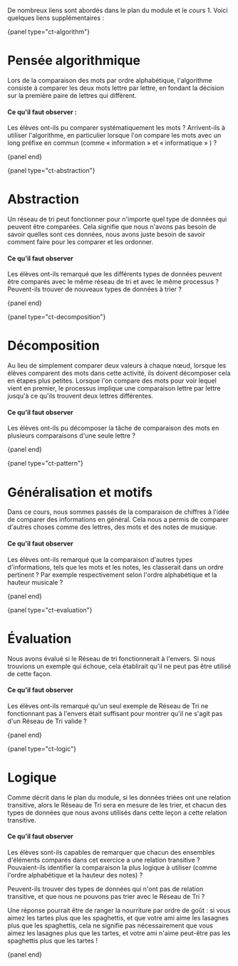 De nombreux liens sont abordés dans le plan du module et le cours 1. Voici quelques liens supplémentaires :

{panel type="ct-algorithm"}

# Pensée algorithmique

Lors de la comparaison des mots par ordre alphabétique, l'algorithme consiste à comparer les deux mots lettre par lettre, en fondant la décision sur la première paire de lettres qui diffèrent.

#### Ce qu'il faut observer :

Les élèves ont-ils pu comparer systématiquement les mots ? Arrivent-ils à utiliser l'algorithme, en particulier lorsque l'on compare les mots avec un long préfixe en commun (comme « information » et « informatique » ) ?

{panel end}

{panel type="ct-abstraction"}

# Abstraction

Un réseau de tri peut fonctionner pour n'importe quel type de données qui peuvent être comparées. Cela signifie que nous n'avons pas besoin de savoir quelles sont ces données, nous avons juste besoin de savoir comment faire pour les comparer et les ordonner.

#### Ce qu'il faut observer

Les élèves ont-ils remarqué que les différents types de données peuvent être comparés avec le même réseau de tri et avec le même processus ? Peuvent-ils trouver de nouveaux types de données à trier ?

{panel end}

{panel type="ct-decomposition"}

# Décomposition

Au lieu de simplement comparer deux valeurs à chaque nœud, lorsque les élèves comparent des mots dans cette activité, ils doivent décomposer cela en étapes plus petites. Lorsque l'on compare des mots pour voir lequel vient en premier, le processus implique une comparaison lettre par lettre jusqu'à ce qu'ils trouvent deux lettres différentes.

#### Ce qu'il faut observer

Les élèves ont-ils pu décomposer la tâche de comparaison des mots en plusieurs comparaisons d'une seule lettre ?

{panel end}

{panel type="ct-pattern"}

# Généralisation et motifs

Dans ce cours, nous sommes passés de la comparaison de chiffres à l'idée de comparer des informations en général. Cela nous a permis de comparer d'autres choses comme des lettres, des mots et des notes de musique.

#### Ce qu'il faut observer

Les élèves ont-ils remarqué que la comparaison d'autres types d'informations, tels que les mots et les notes, les classerait dans un ordre pertinent ? Par exemple respectivement selon l'ordre alphabétique et la hauteur musicale ?

{panel end}

{panel type="ct-evaluation"}

# Évaluation

Nous avons évalué si le Réseau de tri fonctionnerait à l'envers. Si nous trouvions un exemple qui échoue, cela établirait qu'il ne peut pas être utilisé de cette façon.

#### Ce qu'il faut observer

Les élèves ont-ils remarqué qu'un seul exemple de Réseau de Tri ne fonctionnant pas à l'envers était suffisant pour montrer qu'il ne s'agit pas d'un Réseau de Tri valide ?

{panel end}

{panel type="ct-logic"}

# Logique

Comme décrit dans le plan du module, si les données triées ont une relation transitive, alors le Réseau de Tri sera en mesure de les trier, et chacun des types de données que nous avons utilisés dans cette leçon a cette relation transitive.

#### Ce qu'il faut observer

Les élèves sont-ils capables de remarquer que chacun des ensembles d'éléments comparés dans cet exercice a une relation transitive ? Pouvaient-ils identifier la comparaison la plus logique à utiliser (comme l'ordre alphabétique et la hauteur des notes) ?

Peuvent-ils trouver des types de données qui n'ont pas de relation transitive, et que nous ne pouvons pas trier avec le Réseau de Tri ?

Une réponse pourrait être de ranger la nourriture par ordre de goût : si vous aimez les tartes plus que les spaghettis, et que votre ami aime les lasagnes plus que les spaghettis, cela ne signifie pas nécessairement que vous aimez les lasagnes plus que les tartes, et votre ami n'aime peut-être pas les spaghettis plus que les tartes !

{panel end}